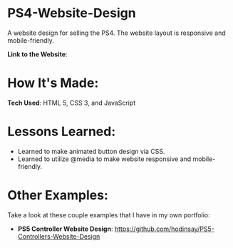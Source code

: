 # PS4-Website-Design

A website design for selling the PS4. The website layout is responsive and mobile-friendly. 

**Link to the Website**: 

# How It's Made: 

**Tech Used**: HTML 5, CSS 3, and JavaScript

# Lessons Learned:

- Learned to make animated button design via CSS.
- Learned to utilize @media to make website responsive and mobile-friendly.

# Other Examples: 

Take a look at these couple examples that I have in my own portfolio:

- **PS5 Controller Website Design**: https://github.com/hodinsay/PS5-Controllers-Website-Design
